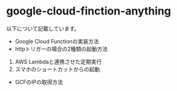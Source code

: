 # google-cloud-finction-anything
以下について記載しています。  
- Google Cloud Functionの実装方法  
- httpトリガーの場合の2種類の起動方法
1. AWS Lambdaと連携させた定期実行  
2. スマホのショートカットからの起動   

- GCFのIPの取得方法

